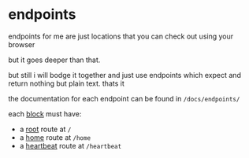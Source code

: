 # endpoints

endpoints for me are just locations that you can check out using your browser

but it goes deeper than that.

but still i will bodge it together and just use endpoints which expect and return nothing but plain text. thats it

the documentation for each endpoint can be found in `/docs/endpoints/`
 
each [block](./block.md) must have:

- a [root](./endpoints/get/root.md) route at `/`
- a [home](./endpoints/home.md) route at `/home`
- a [heartbeat](./endpoints/heartbeat.md) route at `/heartbeat`